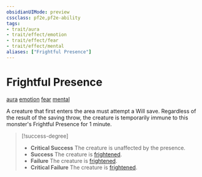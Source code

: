 ```yaml
---
obsidianUIMode: preview
cssclass: pf2e,pf2e-ability
tags:
- trait/aura
- trait/effect/emotion
- trait/effect/fear
- trait/effect/mental
aliases: ["Frightful Presence"]
---
```

# Frightful Presence
[aura](rules/traits/aura.md)  [emotion](emotion.md)  [fear](rules/traits/fear.md)  [mental](mental.md)  

A creature that first enters the area must attempt a Will save. Regardless of the result of the saving throw, the creature is temporarily immune to this monster's Frightful Presence for 1 minute.

> [!success-degree] 
> - **Critical Success** The creature is unaffected by the presence.
> - **Success** The creature is [frightened](conditions.md#Frightened).
> - **Failure** The creature is [frightened](conditions.md#Frightened).
> - **Critical Failure** The creature is [frightened](conditions.md#Frightened).